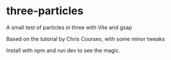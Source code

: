 # three-particles
A small test of particles in three with Vite and gsap

Based on the tutorial by Chris Courses, with some minor tweaks

Install with npm and run dev to see the magic. 

